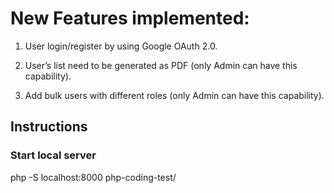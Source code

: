 # New Features  implemented:

1. User login/register by using Google OAuth 2.0.

2. User’s list need to be generated as PDF (only Admin can have this capability).

3. Add bulk users with different roles (only Admin can have this capability).

## Instructions

### Start local server

php -S localhost:8000 php-coding-test/ 
